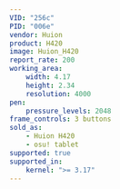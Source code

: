 ```yaml
---
VID: "256c"
PID: "006e"
vendor: Huion
product: H420
image: Huion_H420
report_rate: 200
working_area:
    width: 4.17
    height: 2.34
    resolution: 4000
pen:
    pressure_levels: 2048
frame_controls: 3 buttons
sold_as:
    - Huion H420
    - osu! tablet
supported: true
supported_in:
    kernel: ">= 3.17"
---
```

